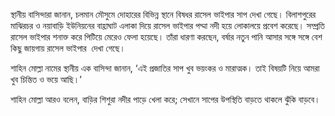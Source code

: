 স্থানীয় বাসিন্দারা জানান, চলমান মৌসুমে দোহারের বিভিন্ন স্থানে বিষধর রাসেল ভাইপার সাপ দেখা গেছে। বিলাশপুরের মাঝিরচর ও নয়াবাড়ি ইউনিয়নের বাহ্রাঘাট এলাকা দিয়ে রাসেল ভাইপার পদ্মা নদী হয়ে লোকালয়ে প্রবেশ করেছে। সম্প্রতি রাসেল ভাইপার শনাক্ত করে পিটিয়ে মেরেও ফেলা হয়েছে। তাঁরা ধারণা করছেন, বর্ষার নতুন পানি আসার সঙ্গে সঙ্গে বেশ কিছু জায়গায় রাসেল ভাইপার  দেখা গেছে।

শাহিন মোল্লা নামের স্থানীয় এক বাসিন্দা জানান, ‘এই প্রজাতির সাপ খুব ভয়ংকর ও মারাত্মক। তাই বিষয়টি নিয়ে আমরা খুব চিন্তিত ও ভয়ে আছি।’

শাহিন মোল্লা আরও বলেন, বাড়ির শিশুরা নদীর পাড়ে খেলা করে; সেখানে সাপের উপস্থিতি বাড়তে থাকলে ঝুঁকি বাড়বে।

